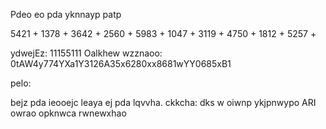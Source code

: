 Pdeo eo pda yknnayp patp

5421 +
1378 +
3642 +
2560 +
5983 +
1047 +
3119 +
4750 +
1812 +
5257 +

ydwejEz: 11155111 Oalkhew
wzznaoo: 0tAW4y774YXa1Y3126A35x6280xx8681wYY0685xB1

pelo:

bejz pda ieooejc leaya ej pda lqvvha.
ckkcha: dks w oiwnp ykjpnwypo ARI owrao opknwca rwnewxhao
